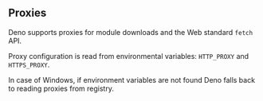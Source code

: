 <!-- L1..1
## Proxies
-->

## Proxies

<!-- L3..3
Deno supports proxies for module downloads and the Web standard `fetch` API.
-->

Deno supports proxies for module downloads and the Web standard `fetch` API.

<!-- L5..6
Proxy configuration is read from environmental variables: `HTTP_PROXY` and
`HTTPS_PROXY`.
-->

Proxy configuration is read from environmental variables: `HTTP_PROXY` and
`HTTPS_PROXY`.

<!-- L8..9
In case of Windows, if environment variables are not found Deno falls back to
reading proxies from registry.
-->

In case of Windows, if environment variables are not found Deno falls back to
reading proxies from registry.
